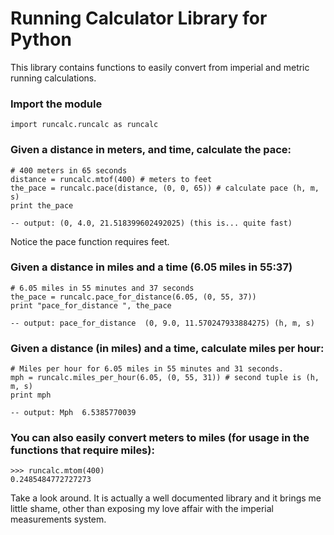 Running Calculator Library for Python
=======
This library contains functions to easily convert from imperial and metric running calculations.

### Import the module
	import runcalc.runcalc as runcalc

### Given a distance in meters, and time, calculate the pace:

	# 400 meters in 65 seconds
	distance = runcalc.mtof(400) # meters to feet
	the_pace = runcalc.pace(distance, (0, 0, 65)) # calculate pace (h, m, s)
	print the_pace

	-- output: (0, 4.0, 21.518399602492025) (this is... quite fast)

Notice the pace function requires feet.

### Given a distance in miles and a time (6.05 miles in 55:37)

	# 6.05 miles in 55 minutes and 37 seconds
	the_pace = runcalc.pace_for_distance(6.05, (0, 55, 37))
	print "pace_for_distance ", the_pace

	-- output: pace_for_distance  (0, 9.0, 11.570247933884275) (h, m, s)


### Given a distance (in miles) and a time, calculate miles per hour:

	# Miles per hour for 6.05 miles in 55 minutes and 31 seconds. 
	mph = runcalc.miles_per_hour(6.05, (0, 55, 31)) # second tuple is (h, m, s)
	print mph

	-- output: Mph  6.5385770039

### You can also easily convert meters to miles (for usage in the functions that require miles): 

	>>> runcalc.mtom(400)
	0.2485484772727273


Take a look around. It is actually a well documented library and it brings me little shame, other than exposing my love affair with the imperial measurements system. 


